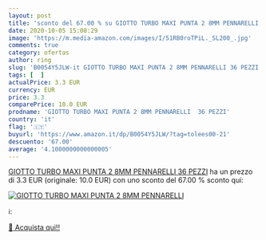 ```yaml
---
layout: post
title: 'sconto del 67.00 % su GIOTTO TURBO MAXI PUNTA 2 8MM PENNARELLI  '
date: 2020-10-05 15:08:29
image: 'https://m.media-amazon.com/images/I/51RB0roTPiL._SL200_.jpg'
comments: true
category: ofertas
author: ring
slug: 'B0054Y5JLW-it GIOTTO TURBO MAXI PUNTA 2 8MM PENNARELLI 36 PEZZI'
tags: [  ]
actualPrice: 3.3 EUR
currency: EUR
price: 3.3
comparePrice: 10.0 EUR
prodname: 'GIOTTO TURBO MAXI PUNTA 2 8MM PENNARELLI  36 PEZZI'
country: 'it'
flag: '🇮🇹'
buyurl: 'https://www.amazon.it/dp/B0054Y5JLW/?tag=tolees00-21'
descuento: '67.00'
average: '4.1000000000000005'
---
```


[GIOTTO TURBO MAXI PUNTA 2 8MM PENNARELLI  36 PEZZI](https://www.amazon.it/dp/B0054Y5JLW/?tag=tolees00-21) ha un prezzo di 3.3 EUR (originale: 10.0 EUR) con uno sconto del 67.00 % sconto qui:

[![GIOTTO TURBO MAXI PUNTA 2 8MM PENNARELLI](https://m.media-amazon.com/images/I/51RB0roTPiL._SL200_.jpg)](https://www.amazon.it/dp/B0054Y5JLW/?tag=tolees00-21)

ℹ️:


[🛒 Acquista qui!!](https://www.amazon.it/dp/B0054Y5JLW/?tag=tolees00-21)
